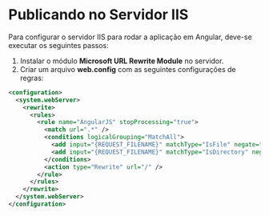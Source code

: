 # Publicando no Servidor IIS

Para configurar o servidor IIS para rodar a aplicação em Angular, deve-se executar os seguintes passos:

1. Instalar o módulo **Microsoft URL Rewrite Module** no servidor.
1. Criar um arquivo **web.config** com as seguintes configurações de regras:

```xml
<configuration>
  <system.webServer>
    <rewrite>
      <rules>
        <rule name="AngularJS" stopProcessing="true">
          <match url=".*" />
          <conditions logicalGrouping="MatchAll">
            <add input="{REQUEST_FILENAME}" matchType="IsFile" negate="true" />
            <add input="{REQUEST_FILENAME}" matchType="IsDirectory" negate="true" />
          </conditions>
          <action type="Rewrite" url="/" />
        </rule>
      </rules>
    </rewrite>
  </system.webServer>
</configuration>
```